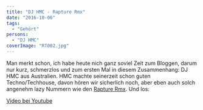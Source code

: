 ```yaml
---
title: "DJ HMC - Rapture Rmx"
date: "2016-10-06"
tags:
  - "Gehört"
persons:
  - "DJ HMC"
coverImage: "RT002.jpg"
---
```


Man merkt schon, ich habe heute nich ganz soviel Zeit zum Bloggen, darum nur kurz, schmerzlos und zum ersten Mal in diesem Zusammenhang: DJ HMC aus Australien. HMC machte seinerzeit schon guten Techno/Techhouse, davon hören wir sicherlich noch, aber eben auch solch angenehm lazy Nummern wie den [Rapture Rmx](https://www.discogs.com/DJ-HMC-Hot/release/15136). Und los:

<a href="https://www.youtube.com/watch?v=iT6pnwnPbnY">Video bei Youtube</a>
